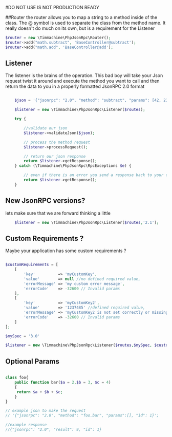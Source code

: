 
#DO NOT USE IS NOT PRODUCTION READY

##Router
the router allows you to map a string to a method inside of the class. The @ symbol is used to separate the class from the method name. It really doesn't do much on its own, but is a requirement for the Listener
```php
$router = new \Timmachine\PhpJsonRpc\Router();
$router->add("math.subtract", 'BaseController@subtract');
$router->add("math.add", 'BaseController@add');

```


## Listener
The listener is the brains of the operation. This bad boy will take your Json request twist it around and execute the method you want to call and then return the data to you in a properly formatted JsonRPC 2.0 format
```php

    $json = '{"jsonrpc": "2.0", "method": "subtract", "params": [42, 23], "id": 1}';

    $listener = new \Timmachine\PhpJsonRpc\Listener($routes);

    try {

        //validate our json
        $listener->validateJson($json);

        // process the method request
        $listener->processRequest();

        // return our json response
        return $listener->getResponse();
    } catch (\Timmachine\PhpJsonRpc\RpcExceptions $e) {

        // even if there is an error you send a response back to your client that is properly formatted
        return $listener->getResponse();
    }

```

## New JsonRPC versions?
lets make sure that we are forward thinking a little
```php
    $listener = new \Timmachine\PhpJsonRpc\Listener($routes,'2.1');
```

## Custom Requirements ?
Maybe your application has some custom requirements ?
```php

$customRequirements = [
    [
        'key'          => 'myCustomKey',
        'value'        => null //no defined required value,
        'errorMessage' => 'my custom error message',
        'errorCode'    => -32600 // Invalid params
    ],
    [
        'key'          => 'myCustomKey2',
        'value'        => '1237485' //defined required value,
        'errorMessage' => 'myCustomKey2 is not set correctly or missing',
        'errorCode'    => -32600 // Invalid params
    ]
];

$mySpec = '3.0'

$listener = new \Timmachine\PhpJsonRpc\Listener($routes,$mySpec, $customRequirements);


```

## Optional Params
```php

class foo{
    public function bar($a = 2,$b = 3, $c = 4)
    {
     return $a + $b + $c;
    }
}

// example json to make the request
// '{"jsonrpc": "2.0", "method": "foo.bar", "params":[], "id": 1}';

//example response
//{"jsonrpc": "2.0", "result": 9, "id": 1}

```